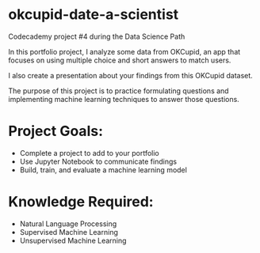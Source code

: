 # okcupid-date-a-scientist
Codecademy project #4 during the Data Science Path

In this portfolio project, I analyze some data from OKCupid, an app that focuses on using multiple choice and short answers to match users.

I also create a presentation about your findings from this OKCupid dataset.

The purpose of this project is to practice formulating questions and implementing machine learning techniques to answer those questions.

# Project Goals:
- Complete a project to add to your portfolio
- Use Jupyter Notebook to communicate findings
- Build, train, and evaluate a machine learning model

# Knowledge Required:
- Natural Language Processing
- Supervised Machine Learning
- Unsupervised Machine Learning
